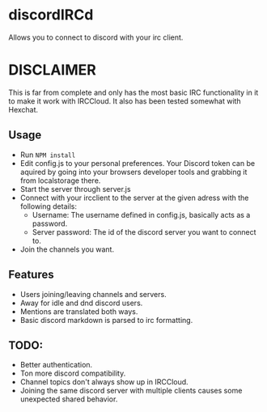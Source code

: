 # discordIRCd
Allows you to connect to discord with your irc client.

# DISCLAIMER 

This is far from complete and only has the most basic IRC functionality in it to make it work with IRCCloud. 
It also has been tested somewhat with Hexchat.

## Usage 

- Run `NPM install`
- Edit config.js to your personal preferences. Your Discord token can be aquired by going into your browsers developer tools and grabbing it from localstorage there. 
- Start the server through server.js 
- Connect with your ircclient to the server at the given adress with the following details: 
    - Username: The username defined in config.js, basically acts as a password. 
    - Server password: The id of the discord server you want to connect to. 
- Join the channels you want. 

## Features

- Users joining/leaving channels and servers. 
- Away for idle and dnd discord users. 
- Mentions are translated both ways. 
- Basic discord markdown is parsed to irc formatting. 


## TODO: 

- Better authentication. 
- Ton more discord compatibility. 
- Channel topics don't always show up in IRCCloud.
- Joining the same discord server with multiple clients causes some unexpected shared behavior. 
